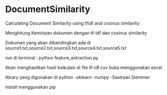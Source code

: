 # DocumentSimilarity
Calculating Document Similarity using tfidf and cosinus similarity

Menghitung Kemiripan dokumen dengan tf-idf dan cosinus similarity

Dokumen yang akan dibandingkan ada di source1.txt,source2.txt,source3.txt,source4.txt,source5.txt

run di terminal : python feature_extraction.py

Akan menghasilkan hasil kalkulasi di file tf-idf.csv buka menggunakan excel


library yang digunakan di python 
-sklearn
-numpy
-Sastrawi.Stemmer

install menggunakan pip

